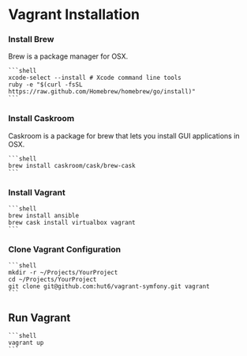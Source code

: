 # Vagrant Installation

### Install Brew

Brew is a package manager for OSX.

    ```shell
    xcode-select --install # Xcode command line tools
    ruby -e "$(curl -fsSL https://raw.github.com/Homebrew/homebrew/go/install)"
    ```

### Install Caskroom

Caskroom is a package for brew that lets you install GUI applications in OSX.

    ```shell
    brew install caskroom/cask/brew-cask
    ```

### Install Vagrant

    ```shell
    brew install ansible
    brew cask install virtualbox vagrant
    ```
### Clone Vagrant Configuration

    ```shell
    mkdir -r ~/Projects/YourProject
    cd ~/Projects/YourProject
    git clone git@github.com:hut6/vagrant-symfony.git vagrant
    ```

## Run Vagrant

    ```shell
    vagrant up
    ```
